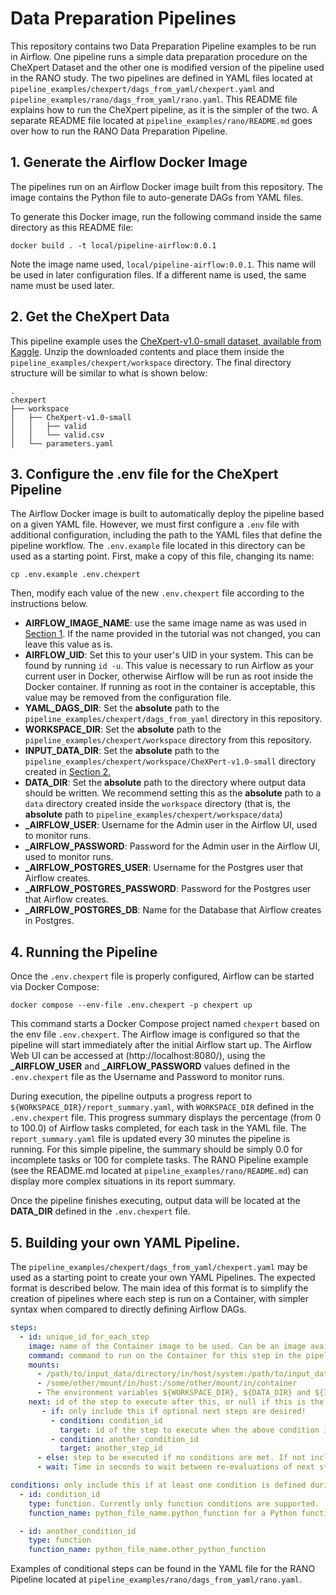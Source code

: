 # Data Preparation Pipelines

This repository contains two Data Preparation Pipeline  examples to be run in Airflow. One pipeline runs a simple data preparation procedure on the CheXpert Dataset and the other one is modified version of the pipeline used in the RANO study. The two pipelines are defined in YAML files located at `pipeline_examples/chexpert/dags_from_yaml/chexpert.yaml` and `pipeline_examples/rano/dags_from_yaml/rano.yaml`. This README file explains how to run the CheXpert pipeline, as it is the simpler of the two. A separate README file located at `pipeline_examples/rano/README.md` goes over how to run the RANO Data Preparation Pipeline.

## 1. Generate the Airflow Docker Image
The pipelines run on an Airflow Docker image built from this repository. The image contains the Python file to auto-generate DAGs from YAML files.

To generate this Docker image, run the following command inside the same directory as this README file:

```shell
docker build . -t local/pipeline-airflow:0.0.1
```

Note the image name used, `local/pipeline-airflow:0.0.1`. This name will be used in later configuration files. If a different name is used, the same name must be used later.

## 2. Get the CheXpert Data
This pipeline example uses the [CheXpert-v1.0-small dataset, available from Kaggle](https://www.kaggle.com/datasets/ashery/chexpert). Unzip the downloaded contents and place them inside the  `pipeline_examples/chexpert/workspace` directory. The final directory structure will be similar to what is shown below:

```
.
chexpert
├── workspace
│   ├── CheXpert-v1.0-small
│   │   ├── valid
│   │  	└── valid.csv
│   └── parameters.yaml
```


## 3. Configure the .env file for the CheXpert Pipeline
The Airflow Docker image is built to automatically deploy the pipeline based on a given YAML file. However, we must first configure a `.env` file with additional configuration, including the path to the YAML files that define the pipeline workflow. The `.env.example` file located in this directory can be used as a starting point. First, make a copy of this file, changing its name:

```shell
cp .env.example .env.chexpert
```

Then, modify each value of the new `.env.chexpert` file according to the instructions below.

- **AIRFLOW_IMAGE_NAME**: use the same image name as was used in [Section 1](#1-generate-the-airflow-docker-image). If the name provided in the tutorial was not changed, you can leave this value as is.
- **AIRFLOW_UID**: Set this to your user's UID in your system. This can be found by running `id -u`. This value is necessary to run Airflow as your current user in Docker, otherwise Airflow will be run as root inside the Docker container. If running as root in the container is acceptable, this value may be removed from the configuration file.
- **YAML_DAGS_DIR**: Set the **absolute** path to the `pipeline_examples/chexpert/dags_from_yaml` directory in this repository.
- **WORKSPACE_DIR**: Set the **absolute** path to the `pipeline_examples/chexpert/workspace` directory from this repository.
- **INPUT_DATA_DIR**: Set the **absolute** path to the `pipeline_examples/chexpert/workspace/CheXPert-v1.0-small` directory created in [Section 2.](#2-get-the-chexpert-data)
- **DATA_DIR**: Set the **absolute** path to the directory where output data should be written. We recommend setting this as the **absolute** path to a `data` directory created inside the `workspace` directory (that is, the **absolute** path to `pipeline_examples/chexpert/workspace/data`)
- **_AIRFLOW_USER**: Username for the Admin user in the Airflow UI, used to monitor runs.
- **_AIRFLOW_PASSWORD**: Password for the Admin user in the Airflow UI, used to monitor runs.
- **_AIRFLOW_POSTGRES_USER**: Username for the Postgres user that Airflow creates.
- **_AIRFLOW_POSTGRES_PASSWORD**: Password for the Postgres user that Airflow creates.
- **_AIRFLOW_POSTGRES_DB**: Name for the Database that Airflow creates in Postgres. 
  
## 4. Running the Pipeline
Once the `.env.chexpert` file is properly configured, Airflow can be started via Docker Compose:

```shell
docker compose --env-file .env.chexpert -p chexpert up
```

This command starts a Docker Compose project named `chexpert` based on the env file `.env.chexpert`. The Airflow image is configured so that the pipeline will start immediately after the initial Airflow start up. The Airflow Web UI can be accessed at (http://localhost:8080/), using the **_AIRFLOW_USER** and **_AIRFLOW_PASSWORD** values defined in the `.env.chexpert` file as the Username and Password to monitor runs.

During execution, the pipeline outputs a progress report to `${WORKSPACE_DIR}/report_summary.yaml`, with `WORKSPACE_DIR` defined in the `.env.chexpert` file. This progress summary displays the percentage (from 0 to 100.0) of Airflow tasks completed, for each task in the YAML file. The `report_summary.yaml` file is updated every 30 minutes the pipeline is running. For this simple pipeline, the summary should be simply 0.0 for incomplete tasks or 100 for complete tasks. The RANO Pipeline example (see the README.md located at `pipeline_examples/rano/README.md`) can display more complex situations in its report summary.

Once the pipeline finishes executing, output data will be located at the **DATA_DIR**  defined in the `.env.chexpert` file.


## 5. Building your own YAML Pipeline.
The `pipeline_examples/chexpert/dags_from_yaml/chexpert.yaml` may be used as a starting point to create your own YAML Pipelines. The expected format is described below. The main idea of this format is to simplify the creation of pipelines where each step is run on a Container, with simpler syntax when compared to directly defining Airflow DAGs.

```yaml
steps:
  - id: unique_id_for_each_step
    image: name of the Container image to be used. Can be an image available at a registry or a local image.
    command: command to run on the Container for this step in the pipeline.
    mounts:
      - /path/to/input_data/directory/in/host/system:/path/to/input_data/in/container
      - /some/other/mount/in/host:/some/other/mount/in/container
      - The environment variables ${WORKSPACE_DIR}, ${DATA_DIR} and ${INPUT_DATA_DIR} may be used here as shorthands to the paths defined in the .env file.
    next: id of the step to execute after this, or null if this is the last step of the pipeline. Optionally, can support conditional next steps as described below.
       - if: only include this if optional next steps are desired!
         - condition: condition_id
           target: id of the step to execute when the above condition is True.
         - condition: another_condition_id
           target: another_step_id
      - else: step to be executed if no conditions are met. If not included (or if included with the same ID as this step), the pipeline will instead keep executing the conditions defined above until one of them is True.
      - wait: Time in seconds to wait between re-evaluations of next step conditions, when a default step is not defined.

conditions: only include this if at least one condition is defined during the steps definition
  - id: condition_id
    type: function. Currently only function conditions are supported.
    function_name: python_file_name.python_function for a Python function that returns True if this condition is met, otherwise False. The Python file must be in the same directory as this YAML file.

  - id: another_condition_id
    type: function
    function_name: python_file_name.other_python_function
```

Examples of conditional steps can be found in the YAML file for the RANO Pipeline located at `pipeline_examples/rano/dags_from_yaml/rano.yaml`.